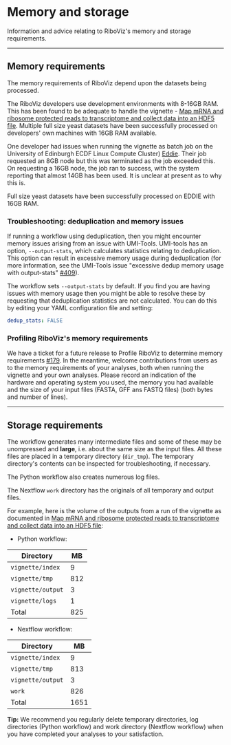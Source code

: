 # Memory and storage

Information and advice relating to RiboViz's memory and storage requirements.

---

## Memory requirements

The memory requirements of RiboViz depend upon the datasets being processed.

The RiboViz developers use development environments with 8-16GB RAM. This has been found to be adequate to handle the vignette - [Map mRNA and ribosome protected reads to transcriptome and collect data into an HDF5 file](./run-vignette.md). Multiple full size yeast datasets have been successfully processed on developers' own machines with 16GB RAM available.

One developer had issues when running the vignette as batch job on the University of Edinburgh ECDF Linux Compute Cluster) [Eddie](https://www.ed.ac.uk/information-services/research-support/research-computing/ecdf/high-performance-computing). Their job requested an 8GB node but this was terminated as the job exceeded this. On requesting a 16GB node, the job ran to success, with the system reporting that almost 14GB has been used. It is unclear at present as to why this is.

Full size yeast datasets have been successfully processed on EDDIE with 16GB RAM.

### Troubleshooting: deduplication and memory issues

If running a workflow using deduplication, then you might encounter memory issues arising from an issue with UMI-Tools. UMI-tools has an option, `--output-stats`, which calculates statistics relating to deduplication. This option can result in excessive memory usage during deduplication (for more information, see the UMI-Tools issue "excessive dedup memory usage with output-stats" [#409](https://github.com/CGATOxford/UMI-tools/issues/409)).

The workflow sets `--output-stats` by default. If you find you are having issues with memory usage then you might be able to resolve these by requesting that deduplication statistics are not calculated. You can do this by editing your YAML configuration file and setting:

```yaml
dedup_stats: FALSE
```

### Profiling RiboViz's memory requirements

We have a ticket for a future release to Profile RiboViz to determine memory requirements [#179](https://github.com/riboviz/riboviz/issues/179). In the meantime, welcome contributions from users as to the memory requirements of your analyses, both when running the vignette and your own analyses. Please record an indication of the hardware and operating system you used, the memory you had available and the size of your input files (FASTA, GFF ans FASTQ files) (both bytes and number of lines).

---

## Storage requirements

The workflow generates many intermediate files and some of these may be unompressed and **large**, i.e. about the same size as the input files. All these files are placed in a temporary directory (`dir_tmp`). The temporary directory's contents can be inspected for troubleshooting, if necessary.

The Python workflow also creates numerous log files.

The Nextflow `work` directory has the originals of all temporary and output files.

For example, here is the volume of the outputs from a run of the vignette as documented in [Map mRNA and ribosome protected reads to transcriptome and collect data into an HDF5 file](./run-vignette.md):

* Python workflow:

| Directory         |   MB |
| ----------------- | ---- |
| `vignette/index`  |    9 |
| `vignette/tmp`    |  812 |
| `vignette/output` |    3 |
| `vignette/logs`   |    1 |
| Total             |  825 |

* Nextflow workflow:

| Directory         |   MB |
| ----------------- | ---- |
| `vignette/index`  |    9 |
| `vignette/tmp`    |  813 |
| `vignette/output` |    3 |
| `work`            |  826 |
| Total             | 1651 |

**Tip:** We recommend you regularly delete temporary directories, log directories (Python workflow) and work directory (Nextflow workflow) when you have completed your analyses to your satisfaction.
